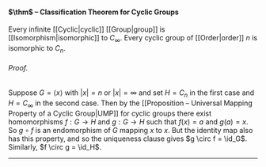 #### $\thm$ – Classification Theorem for Cyclic Groups
Every infinite [[Cyclic|cyclic]] [[Group|group]] is [[Isomorphism|isomorphic]] to $C_\infty$. Every cyclic group of [[Order|order]] $n$ is isomorphic to $C_n$.

###### *Proof.* 
Suppose $G = \langle x \rangle$ with $|x| = n$ or $|x| = \infty$ and set $H=C_n$ in the first case and $H=C_\infty$ in the second case. Then by the [[Proposition – Universal Mapping Property of a Cyclic Group|UMP]] for cyclic groups there exist homomorphisms $f: G \to H$ and $g: G \to H$ such that $f(x) = a$ and $g(a) =x$. So $g \circ f$ is an endomorphism of $G$ mapping $x$ to $x$. But the identity map also has this property, and so the uniqueness clause gives $g \circ f = \id_G$. Similarly, $f \circ g = \id_H$. 
***